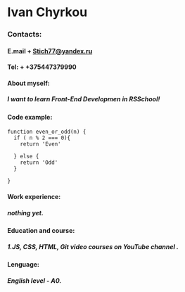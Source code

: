 
# **Ivan Chyrkou**
### Contacts:
####  E.mail + Stich77@yandex.ru 

####  Tel: + +375447379990
####  About myself:
##### I want to learn Front-End Developmen in RSSchool!


#### **Code example:**
```
function even_or_odd(n) {
  if ( n % 2 === 0){
    return 'Even'

  } else {
    return 'Odd'
  }
  
}
```

####  Work experience:
##### *nothing yet.*


####  Education and course:
##### 1.JS, CSS, HTML, Git video courses on YouTube channel .


#### **Lenguage:**

##### English level - A0.



